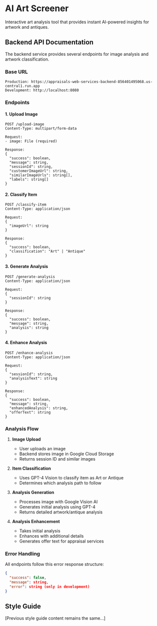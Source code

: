 # AI Art Screener

Interactive art analysis tool that provides instant AI-powered insights for artwork and antiques.

## Backend API Documentation

The backend service provides several endpoints for image analysis and artwork classification.

### Base URL

```
Production: https://appraisals-web-services-backend-856401495068.us-central1.run.app
Development: http://localhost:8080
```

### Endpoints

#### 1. Upload Image
```http
POST /upload-image
Content-Type: multipart/form-data

Request:
- image: File (required)

Response:
{
  "success": boolean,
  "message": string,
  "sessionId": string,
  "customerImageUrl": string,
  "similarImageUrls": string[],
  "labels": string[]
}
```

#### 2. Classify Item
```http
POST /classify-item
Content-Type: application/json

Request:
{
  "imageUrl": string
}

Response:
{
  "success": boolean,
  "classification": "Art" | "Antique"
}
```

#### 3. Generate Analysis
```http
POST /generate-analysis
Content-Type: application/json

Request:
{
  "sessionId": string
}

Response:
{
  "success": boolean,
  "message": string,
  "analysis": string
}
```

#### 4. Enhance Analysis
```http
POST /enhance-analysis
Content-Type: application/json

Request:
{
  "sessionId": string,
  "analysisText": string
}

Response:
{
  "success": boolean,
  "message": string,
  "enhancedAnalysis": string,
  "offerText": string
}
```

### Analysis Flow

1. **Image Upload**
   - User uploads an image
   - Backend stores image in Google Cloud Storage
   - Returns session ID and similar images

2. **Item Classification**
   - Uses GPT-4 Vision to classify item as Art or Antique
   - Determines which analysis path to follow

3. **Analysis Generation**
   - Processes image with Google Vision AI
   - Generates initial analysis using GPT-4
   - Returns detailed artwork/antique analysis

4. **Analysis Enhancement**
   - Takes initial analysis
   - Enhances with additional details
   - Generates offer text for appraisal services

### Error Handling

All endpoints follow this error response structure:
```json
{
  "success": false,
  "message": string,
  "error": string (only in development)
}
```

## Style Guide

[Previous style guide content remains the same...]